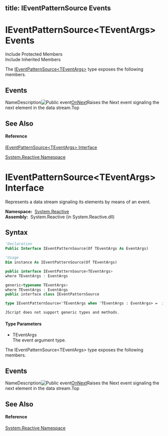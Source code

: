 title: IEventPatternSource<TEventArgs> Events
---
# IEventPatternSource\<TEventArgs\> Events

Include Protected Members  
Include Inherited Members

The [IEventPatternSource\<TEventArgs\>](IEventPatternSource/IEventPatternSource(TEventArgs)) type exposes the following members.

## Events

NameDescription![Public event](https://reactiveui.net/assets/img/Hh315336.pubevent(en-us,VS.103).gif "Public event")[OnNext](OnNext/IEventPatternSource(TEventArgs).OnNext)Raises the Next event signaling the next element in the data stream.Top

## See Also

#### Reference

[IEventPatternSource\<TEventArgs\> Interface](IEventPatternSource/IEventPatternSource(TEventArgs))

[System.Reactive Namespace](System.Reactive/System.Reactive)





# IEventPatternSource\<TEventArgs\> Interface

Represents a data stream signaling its elements by means of an event.

**Namespace:**  [System.Reactive](System.Reactive/System.Reactive)  
**Assembly:**  System.Reactive (in System.Reactive.dll)

## Syntax

```vb
'Declaration
Public Interface IEventPatternSource(Of TEventArgs As EventArgs)
```

```vb
'Usage
Dim instance As IEventPatternSource(Of TEventArgs)
```

```csharp
public interface IEventPatternSource<TEventArgs>
where TEventArgs : EventArgs
```

```c++
generic<typename TEventArgs>
where TEventArgs : EventArgs
public interface class IEventPatternSource
```

```fsharp
type IEventPatternSource<'TEventArgs when 'TEventArgs : EventArgs> =  interface end
```

```javascript
JScript does not support generic types and methods.
```

#### Type Parameters

- TEventArgs  
  The event argument type.

The IEventPatternSource\<TEventArgs\> type exposes the following members.

## Events

NameDescription![Public event](https://reactiveui.net/assets/img/Hh315336.pubevent(en-us,VS.103).gif "Public event")[OnNext](OnNext/IEventPatternSource(TEventArgs).OnNext)Raises the Next event signaling the next element in the data stream.Top

## See Also

#### Reference

[System.Reactive Namespace](System.Reactive/System.Reactive)






